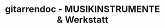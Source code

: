 ---
title: "gitarrendoc - MUSIKINSTRUMENTE & Werkstatt"
url: /hamm/gitarrendoc-musikinstrumente-und-werkstatt/
shop: Instrumente
---
